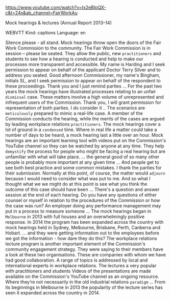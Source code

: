 https://www.youtube.com/watch?v=Ix2eBIpQX-c&t=24s&ab_channel=FairWorkAu 

Mock hearings & lectures (Annual Report 2013–14) 

WEBVTT Kind: captions Language: en 

Silence please - all stand. Mock hearings throw open the doors of the Fair Work Commission to the community. The Fair Work Commission is in session – please be seated. They allow the public, new `practitioners` and students to see how a hearing is conducted and help to make our processes more transparent and accessible. My name is Harding and I seek permission to appear on behalf of the applicant Doctor Terry Silver and to address you seated. Good afternoon Commissioner, my name's Bingham, initials SL, and I seek permission to appear on behalf of the respondent to these proceedings. Thank you and I just remind parties ... For the past two years the mock hearings have illustrated processes relating to an unfair `dismissal` case. These matters involve a high volume of unrepresented and infrequent users of the Commission. Thank you, I will grant permission for representation of both parties. I do consider it .. The scenarios are `meticulously` prepared to mimic a real-life case. A member of the Commission conducts the hearing, while the merits of the cases are argued by leading workplace relations `practitioners`. The mock hearings cover a lot of ground in a `condensed` time. Where in real life a matter could take a number of days to be heard, a mock hearing last a little over an hour. Mock hearings are an important learning tool with videos put on the Commission's YouTube channel so they can be watched by anyone at any time. They help `demystify` the process for people who might be facing a real hearing but are unfamiliar with what will take place. ... the general good of so many other people is probably more important at any given time ... And people get to see both best practice and some common mistakes. I thank the parties for their submission. Normally at this point, of course, the matter would `adjourn` because I would need to consider what was put to me. And so what I thought what we we might do at this point is see what you think the outcome of this case should have been ... There's a question and answer session at the end of each hearing. Do you have any questions of either counsel or myself in relation to the procedures of the Commission or how the case was run? An employer doing any performance management may put in a process to measure someone … The mock hearings began in `Melbourne` in 2013 with full houses and an overwhelmingly positive response. In 2014 the program has been expanded across the country with mock hearings held in Sydney, Melbourne, Brisbane, Perth, Canberra and Hobart. ... and they were getting information out to the employees before we got the information - how dare they do this? The workplace relations lecture program is another important element of the Commission's community engagement strategy. They were saying to their members have a look at these two organisations. These are companies with whom we have had good collaboration. A range of topics is addressed by local and international experts in workplace relations. The lectures a very popular with practitioners and students Videos of the presentations are made available on the Commission's YouTube channel as an ongoing resource. Where they’re not necessarily in the old industrial relations `paradigm` … From its beginnings in Melbourne in 2013 the popularity of the lecture series has seen it expanded across the country in 2014. 